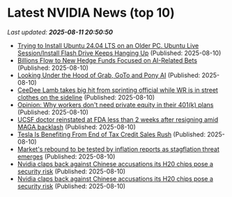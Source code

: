 # Latest NVIDIA News (top 10)
_Last updated: **2025-08-11 20:50:50**_

- [Trying to Install Ubuntu 24.04 LTS on an Older PC. Ubuntu Live Session/Install Flash Drive Keeps Hanging Up](https://askubuntu.com/questions/1554322/trying-to-install-ubuntu-24-04-lts-on-an-older-pc-ubuntu-live-session-install-f) (Published: 2025-08-10)
- [Billions Flow to New Hedge Funds Focused on AI-Related Bets](https://biztoc.com/x/045c13b70585d272) (Published: 2025-08-10)
- [Looking Under the Hood of Grab, GoTo and Pony AI](https://biztoc.com/x/f5bb9b4a3f559e37) (Published: 2025-08-10)
- [CeeDee Lamb takes big hit from sprinting official while WR is in street clothes on the sideline](https://biztoc.com/x/b336c78b91f08250) (Published: 2025-08-10)
- [Opinion: Why workers don't need private equity in their 401(k) plans](https://biztoc.com/x/a80a16a37692e6bc) (Published: 2025-08-10)
- [UCSF doctor reinstated at FDA less than 2 weeks after resigning amid MAGA backlash](https://biztoc.com/x/bed8cd2c4d397926) (Published: 2025-08-10)
- [Tesla Is Benefiting From End of Tax Credit Sales Rush](https://biztoc.com/x/03c3ce33660a922a) (Published: 2025-08-10)
- [Market's rebound to be tested by inflation reports as stagflation threat emerges](https://biztoc.com/x/26ef0d059d162dda) (Published: 2025-08-10)
- [Nvidia claps back against Chinese accusations its H20 chips pose a security risk](https://biztoc.com/x/ca5e147b6ef684a3) (Published: 2025-08-10)
- [Nvidia claps back against Chinese accusations its H20 chips pose a security risk](https://biztoc.com/x/ca5e147b6ef684a3) (Published: 2025-08-10)
